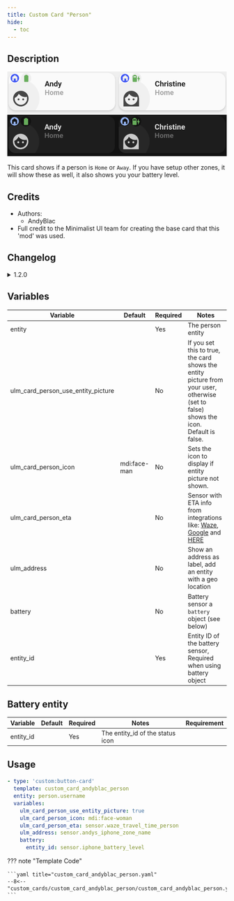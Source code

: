 ```yaml
---
title: Custom Card "Person"
hide:
  - toc
---
```

<!-- markdownlint-disable MD046 -->

## Description

![example-image-light](../../assets/img/custom_card_andyblac_person/custom_card_andyblac_person_light.png)
![example-image-dark](../../assets/img/custom_card_andyblac_person/custom_card_andyblac_person_dark.png)

This card shows if a person is `Home` or `Away`. If you have setup other zones, it will show these as well, it also shows you your battery level.

## Credits

- Authors:
    - AndyBlac
- Full credit to the Minimalist UI team for creating the base card that this 'mod' was used.

## Changelog

<details>
<summary>1.2.0</summary>
Initial release
</details>

## Variables

| Variable | Default | Required         | Notes             |
|----------|---------|------------------|-------------------|
| entity     |         | Yes | The person entity |
| ulm_card_person_use_entity_picture |       | No | If you set this to true, the card shows the entity picture from your user, otherwise (set to false) shows the icon. Default is false. |
| ulm_card_person_icon | mdi:face-man | No | Sets the icon to display if entity picture not shown. |
| ulm_card_person_eta     |         | No | Sensor with ETA info from integrations like: [Waze](https://www.home-assistant.io/integrations/waze_travel_time/), [Google](https://www.home-assistant.io/integrations/google_travel_time/) and [HERE](https://www.home-assistant.io/integrations/here_travel_time/) |
| ulm_address     |         | No | Show an address as label, add an entity with a geo location |
| battery     |   | No | Battery sensor a `battery` object (see below) |
| entity_id   |   | Yes | Entity ID of the battery sensor, Required when using battery object |

## Battery entity

| Variable                               | Default         | Required         | Notes          | Requirement |
|----------------------------------------|-----------------|------------------|----------------|-------------|
| entity_id                              |                 | Yes | The entity_id of the status icon | |

## Usage

```yaml
- type: 'custom:button-card'
  template: custom_card_andyblac_person
  entity: person.username
  variables:
    ulm_card_person_use_entity_picture: true
    ulm_card_person_icon: mdi:face-woman
    ulm_card_person_eta: sensor.waze_travel_time_person
    ulm_address: sensor.andys_iphone_zone_name
    battery:
      entity_id: sensor.iphone_battery_level
```

??? note "Template Code"

    ```yaml title="custom_card_andyblac_person.yaml"
    --8<-- "custom_cards/custom_card_andyblac_person/custom_card_andyblac_person.yaml"
    ```
